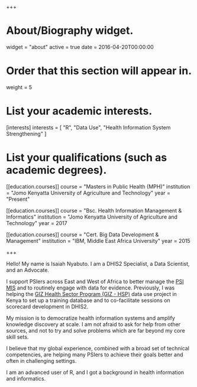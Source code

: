 +++
# About/Biography widget.
widget = "about"
active = true
date = 2016-04-20T00:00:00

# Order that this section will appear in.
weight = 5

# List your academic interests.
[interests]
  interests = [
    "R",
    "Data Use",
    "Health Information System Strengthening"
  ]

# List your qualifications (such as academic degrees).
[[education.courses]]
  course = "Masters in Public Health (MPH)"
  institution = "Jomo Kenyatta University of Agriculture and Technology"
  year = "Present"

[[education.courses]]
  course = "Bsc. Health Information Management & Informatics"
  institution = "Jomo Kenyatta University of Agriculture and Technology"
  year = 2017

[[education.courses]]
  course = "Cert. Big Data Development & Management"
  institution = "IBM, Middle East Africa University"
  year = 2015
 
+++


Hello! My name is Isaiah Nyabuto. I am a DHIS2 Specialist, a Data Scientist, and an Advocate. 

I support PSIers across East and West of Africa to better manage the [PSI MIS](https://mis.psi.org/?lang=en) and to routinely engage with data for evidence. Previously, I was helping the [GIZ Health Sector Program (GIZ - HSP)](https://www.giz.de/en/worldwide/317.html) data use project in Kenya to set up a training database and to co-facilitate sessions on scorecard development in DHIS2. 

My mission is to democratize health information systems and amplify knowledge discovery at scale. I am not afraid to ask for help from other sources, and not to try and solve problems which are far beyond my core skill sets. 

I believe that my global experience, combined with a broad set of technical competencies, are helping many PSIers to achieve their goals better and often in challenging settings. 

I am an advanced user of R, and I got a background in health information and informatics.



